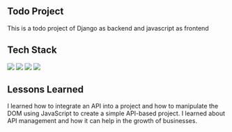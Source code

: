 ## Todo Project

This is a todo project of Django as backend and javascript as frontend

## Tech Stack
![](https://img.shields.io/badge/Code-HTML5-informational?style=flat&logo=html5&logoColor=white&color=brightgreen)
![](https://img.shields.io/badge/Code-CSS3-informational?style=flat&logo=css3&logoColor=white&color=brightgreen)
![](https://img.shields.io/badge/Code-JavaScript-informational?style=flat&logo=javascript&logoColor=white&color=brightgreen)
![](https://img.shields.io/badge/Code-API-informational?style=flat&logo=crypto&logoColor=white&color=brightgreen)

## Lessons Learned
I learned how to integrate an API into a project and how to manipulate the DOM using JavaScript to create a simple API-based project. I learned about API management and how it can help in the growth of businesses.
